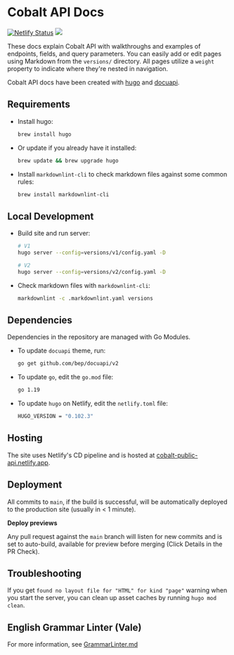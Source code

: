 Cobalt API Docs
===============================
[![Netlify Status](https://api.netlify.com/api/v1/badges/0506a95f-525c-4751-be84-49fc892edf7f/deploy-status)](https://app.netlify.com/sites/cobalt-public-api/deploys)
![](https://github.com/cobalthq/cobalt-public-api-docs/workflows/build/badge.svg)

These docs explain Cobalt API with walkthroughs and examples of endpoints, fields, and query parameters. You can
easily add or edit pages using Markdown from the `versions/` directory. All pages utilize a `weight` property to
indicate where they're nested in navigation.

Cobalt API docs have been created with [hugo](https://github.com/gohugoio/hugo) and [docuapi](https://github.com/bep/docuapi).

## Requirements

- Install hugo:

  ```sh
  brew install hugo
  ```

- Or update if you already have it installed:

  ```sh
  brew update && brew upgrade hugo
  ```

- Install `markdownlint-cli` to check markdown files against some common rules:

  ```sh
  brew install markdownlint-cli
  ```

## Local Development

- Build site and run server:

  ```sh
  # V1
  hugo server --config=versions/v1/config.yaml -D

  # V2
  hugo server --config=versions/v2/config.yaml -D
  ```

- Check markdown files with `markdownlint-cli`:

  ```sh
  markdownlint -c .markdownlint.yaml versions
  ```

## Dependencies

Dependencies in the repository are managed with Go Modules.

- To update `docuapi` theme, run:

  ```sh
  go get github.com/bep/docuapi/v2
  ```

- To update `go`, edit the `go.mod` file:

  ```sh
  go 1.19
  ```

- To update `hugo` on Netlify, edit the `netlify.toml` file:

  ```sh
  HUGO_VERSION = "0.102.3"
  ```

## Hosting

The site uses Netlify's CD pipeline and is hosted at [cobalt-public-api.netlify.app](https://cobalt-public-api.netlify.app).

## Deployment

All commits to `main`, if the build is successful, will be automatically deployed to the production site (usually
in < 1 minute).

**Deploy previews**

Any pull request against the `main` branch will listen for new commits and is set to auto-build, available for
preview before merging (Click Details in the PR Check).

## Troubleshooting

If you get `found no layout file for "HTML" for kind "page"` warning when you start the server, you can clean up asset
caches by running `hugo mod clean`.


## English Grammar Linter (Vale)

For more information, see [GrammarLinter.md](./GrammarLinter.md)
